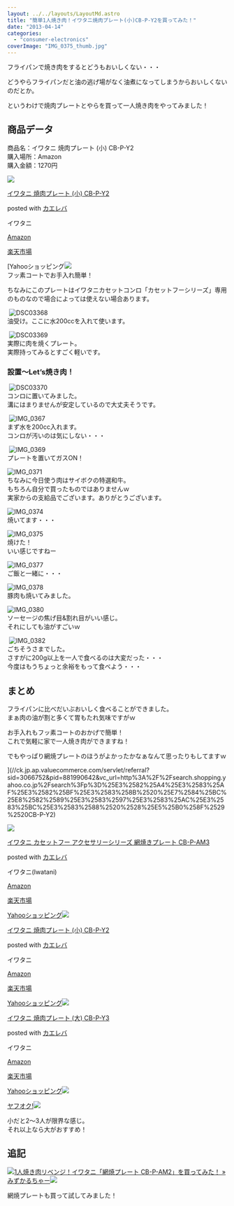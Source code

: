 ```yaml
---
layout: ../../layouts/LayoutMd.astro
title: "簡単1人焼き肉！イワタニ焼肉プレート(小)CB-P-Y2を買ってみた！"
date: "2013-04-14"
categories: 
  - "consumer-electronics"
coverImage: "IMG_0375_thumb.jpg"
---
```


フライパンで焼き肉をするとどうもおいしくない・・・

どうやらフライパンだと油の逃げ場がなく油煮になってしまうからおいしくないのだとか。

というわけで焼肉プレートとやらを買って一人焼き肉をやってみました！

## 商品データ

商品名：イワタニ 焼肉プレート (小) CB-P-Y2  
購入場所：Amazon  
購入金額：1270円

[![](images/410RLcR758L._SL160_.jpg)](https://www.amazon.co.jp/exec/obidos/ASIN/B002S019JQ/mizuka123-22/ref=nosim/)

[イワタニ 焼肉プレート (小) CB-P-Y2](https://www.amazon.co.jp/exec/obidos/ASIN/B002S019JQ/mizuka123-22/ref=nosim/)

posted with [カエレバ](http://kaereba.com)

イワタニ

[Amazon](http://www.amazon.co.jp/gp/search?keywords=%83C%83%8F%83%5E%83j%20%8F%C4%93%F7%83v%83%8C%81%5B%83g%20%28%8F%AC%29%20CB-P-Y2&__mk_ja_JP=%83J%83%5E%83J%83i&tag=mizuka123-22)

[楽天市場](http://hb.afl.rakuten.co.jp/hgc/032b53ee.4b34c5ee.0f4a541e.f440145e/?pc=http%3A%2F%2Fsearch.rakuten.co.jp%2Fsearch%2Fmall%2F%25E3%2582%25A4%25E3%2583%25AF%25E3%2582%25BF%25E3%2583%258B%2520%25E7%2584%25BC%25E8%2582%2589%25E3%2583%2597%25E3%2583%25AC%25E3%2583%25BC%25E3%2583%2588%2520%2528%25E5%25B0%258F%2529%2520CB-P-Y2%2F-%2Ff.1-p.1-s.1-sf.0-st.A-v.2%3Fx%3D0%26scid%3Daf_ich_link_urltxt%26m%3Dhttp%3A%2F%2Fm.rakuten.co.jp%2F)

[Yahooショッピング![](images/DSC03367.jpg)  
フッ素コートでお手入れ簡単！

ちなみにこのプレートはイワタニカセットコンロ「カセットフーシリーズ」専用のものなので場合によっては使えない場合あります。

 ![DSC03368](images/DSC03368.jpg "DSC03368")  
油受け。ここに水200ccを入れて使います。

 ![DSC03369](images/DSC03369.jpg "DSC03369")  
実際に肉を焼くプレート。  
実際持ってみるとすごく軽いです。

### 設置～Let’s焼き肉！

 ![DSC03370](images/DSC03370.jpg "DSC03370")  
コンロに置いてみました。  
溝にはまりませんが安定しているので大丈夫そうです。

 ![IMG_0367](images/IMG_0367.jpg "IMG_0367")  
まず水を200cc入れます。  
コンロが汚いのは気にしない・・・

 ![IMG_0369](images/IMG_0369.jpg "IMG_0369")  
プレートを置いてガスON！

![IMG_0371](images/IMG_0371.jpg "IMG_0371")  
ちなみに今日使う肉はサイボクの特選和牛。  
もちろん自分で買ったものではありませんｗ  
実家からの支給品でございます。ありがとうございます。

![IMG_0374](images/IMG_0374.jpg "IMG_0374")  
焼いてます・・・

![IMG_0375](images/IMG_0375.jpg "IMG_0375")  
焼けた！  
いい感じですねー

![IMG_0377](images/IMG_0377.jpg "IMG_0377")  
ご飯と一緒に・・・

![IMG_0378](images/IMG_0378.jpg "IMG_0378")  
豚肉も焼いてみました。

![IMG_0380](images/IMG_0380.jpg "IMG_0380")  
ソーセージの焦げ目&割れ目がいい感じ。  
それにしても油がすごいｗ

 ![IMG_0382](images/IMG_0382.jpg "IMG_0382")  
ごちそうさまでした。  
さすがに200g以上を一人で食べるのは大変だった・・・  
今度はもうちょっと余裕をもって食べよう・・・

## まとめ

フライパンに比べだいぶおいしく食べることができました。  
まぁ肉の油が割と多くて胃もたれ気味ですがｗ

お手入れもフッ素コートのおかげで簡単！  
これで気軽に家で一人焼き肉ができますね！

でもやっぱり網焼プレートのほうがよかったかなぁなんて思ったりもしてますｗ

](//ck.jp.ap.valuecommerce.com/servlet/referral?sid=3066752&pid=881990642&vc_url=http%3A%2F%2Fsearch.shopping.yahoo.co.jp%2Fsearch%3Fp%3D%25E3%2582%25A4%25E3%2583%25AF%25E3%2582%25BF%25E3%2583%258B%2520%25E7%2584%25BC%25E8%2582%2589%25E3%2583%2597%25E3%2583%25AC%25E3%2583%25BC%25E3%2583%2588%2520%2528%25E5%25B0%258F%2529%2520CB-P-Y2)

[](//ck.jp.ap.valuecommerce.com/servlet/referral?sid=3066752&pid=881990642&vc_url=http%3A%2F%2Fsearch.shopping.yahoo.co.jp%2Fsearch%3Fp%3D%25E3%2582%25A4%25E3%2583%25AF%25E3%2582%25BF%25E3%2583%258B%2520%25E7%2584%25BC%25E8%2582%2589%25E3%2583%2597%25E3%2583%25AC%25E3%2583%25BC%25E3%2583%2588%2520%2528%25E5%25B0%258F%2529%2520CB-P-Y2)

[](//ck.jp.ap.valuecommerce.com/servlet/referral?sid=3066752&pid=881990642&vc_url=http%3A%2F%2Fsearch.shopping.yahoo.co.jp%2Fsearch%3Fp%3D%25E3%2582%25A4%25E3%2583%25AF%25E3%2582%25BF%25E3%2583%258B%2520%25E7%2584%25BC%25E8%2582%2589%25E3%2583%2597%25E3%2583%25AC%25E3%2583%25BC%25E3%2583%2588%2520%2528%25E5%25B0%258F%2529%2520CB-P-Y2)[![](images/61OKdLIFsJL._SL160_.jpg)](https://www.amazon.co.jp/exec/obidos/ASIN/B00NG8MCQI/mizuka123-22/ref=nosim/)

[イワタニ カセットフー アクセサリーシリーズ 網焼きプレート CB-P-AM3](https://www.amazon.co.jp/exec/obidos/ASIN/B00NG8MCQI/mizuka123-22/ref=nosim/)

posted with [カエレバ](http://kaereba.com)

イワタニ(Iwatani)

[Amazon](http://www.amazon.co.jp/gp/search?keywords=%83C%83%8F%83%5E%83j%20%83J%83Z%83b%83g%83t%81%5B%20%83A%83N%83Z%83T%83%8A%81%5B%83V%83%8A%81%5B%83Y%20%96%D4%8F%C4%82%AB%83v%83%8C%81%5B%83g%20CB-P-AM3&__mk_ja_JP=%83J%83%5E%83J%83i&tag=mizuka123-22)

[楽天市場](http://hb.afl.rakuten.co.jp/hgc/032b53ee.4b34c5ee.0f4a541e.f440145e/?pc=http%3A%2F%2Fsearch.rakuten.co.jp%2Fsearch%2Fmall%2F%25E3%2582%25A4%25E3%2583%25AF%25E3%2582%25BF%25E3%2583%258B%2520%25E3%2582%25AB%25E3%2582%25BB%25E3%2583%2583%25E3%2583%2588%25E3%2583%2595%25E3%2583%25BC%2520%25E3%2582%25A2%25E3%2582%25AF%25E3%2582%25BB%25E3%2582%25B5%25E3%2583%25AA%25E3%2583%25BC%25E3%2582%25B7%25E3%2583%25AA%25E3%2583%25BC%25E3%2582%25BA%2520%25E7%25B6%25B2%25E7%2584%25BC%25E3%2581%258D%25E3%2583%2597%25E3%2583%25AC%25E3%2583%25BC%25E3%2583%2588%2520CB-P-AM3%2F-%2Ff.1-p.1-s.1-sf.0-st.A-v.2%3Fx%3D0%26scid%3Daf_ich_link_urltxt%26m%3Dhttp%3A%2F%2Fm.rakuten.co.jp%2F)

[Yahooショッピング![](images/410RLcR758L._SL160_.jpg)](//ck.jp.ap.valuecommerce.com/servlet/referral?sid=3066752&pid=881990642&vc_url=http%3A%2F%2Fsearch.shopping.yahoo.co.jp%2Fsearch%3Fp%3D%25E3%2582%25A4%25E3%2583%25AF%25E3%2582%25BF%25E3%2583%258B%2520%25E3%2582%25AB%25E3%2582%25BB%25E3%2583%2583%25E3%2583%2588%25E3%2583%2595%25E3%2583%25BC%2520%25E3%2582%25A2%25E3%2582%25AF%25E3%2582%25BB%25E3%2582%25B5%25E3%2583%25AA%25E3%2583%25BC%25E3%2582%25B7%25E3%2583%25AA%25E3%2583%25BC%25E3%2582%25BA%2520%25E7%25B6%25B2%25E7%2584%25BC%25E3%2581%258D%25E3%2583%2597%25E3%2583%25AC%25E3%2583%25BC%25E3%2583%2588%2520CB-P-AM3)

[イワタニ 焼肉プレート (小) CB-P-Y2](https://www.amazon.co.jp/exec/obidos/ASIN/B002S019JQ/mizuka123-22/ref=nosim/)

posted with [カエレバ](http://kaereba.com)

イワタニ

[Amazon](http://www.amazon.co.jp/gp/search?keywords=%83C%83%8F%83%5E%83j%20%8F%C4%93%F7%83v%83%8C%81%5B%83g%20%28%8F%AC%29%20CB-P-Y2&__mk_ja_JP=%83J%83%5E%83J%83i&tag=mizuka123-22)

[楽天市場](http://hb.afl.rakuten.co.jp/hgc/032b53ee.4b34c5ee.0f4a541e.f440145e/?pc=http%3A%2F%2Fsearch.rakuten.co.jp%2Fsearch%2Fmall%2F%25E3%2582%25A4%25E3%2583%25AF%25E3%2582%25BF%25E3%2583%258B%2520%25E7%2584%25BC%25E8%2582%2589%25E3%2583%2597%25E3%2583%25AC%25E3%2583%25BC%25E3%2583%2588%2520%2528%25E5%25B0%258F%2529%2520CB-P-Y2%2F-%2Ff.1-p.1-s.1-sf.0-st.A-v.2%3Fx%3D0%26scid%3Daf_ich_link_urltxt%26m%3Dhttp%3A%2F%2Fm.rakuten.co.jp%2F)

[Yahooショッピング![](images/41MJ%2BhepCfL._SL160_.jpg)](//ck.jp.ap.valuecommerce.com/servlet/referral?sid=3066752&pid=881990642&vc_url=http%3A%2F%2Fsearch.shopping.yahoo.co.jp%2Fsearch%3Fp%3D%25E3%2582%25A4%25E3%2583%25AF%25E3%2582%25BF%25E3%2583%258B%2520%25E7%2584%25BC%25E8%2582%2589%25E3%2583%2597%25E3%2583%25AC%25E3%2583%25BC%25E3%2583%2588%2520%2528%25E5%25B0%258F%2529%2520CB-P-Y2)

[イワタニ 焼肉プレート (大) CB-P-Y3](https://www.amazon.co.jp/exec/obidos/ASIN/B001028IWY/mizuka123-22/ref=nosim/)

posted with [カエレバ](http://kaereba.com)

イワタニ

[Amazon](http://www.amazon.co.jp/gp/search?keywords=%83C%83%8F%83%5E%83j%20%8F%C4%93%F7%83v%83%8C%81%5B%83g%20%28%91%E5%29%20CB-P-Y3&__mk_ja_JP=%83J%83%5E%83J%83i&tag=mizuka123-22)

[楽天市場](http://hb.afl.rakuten.co.jp/hgc/032b53ee.4b34c5ee.0f4a541e.f440145e/?pc=http%3A%2F%2Fsearch.rakuten.co.jp%2Fsearch%2Fmall%2F%25E3%2582%25A4%25E3%2583%25AF%25E3%2582%25BF%25E3%2583%258B%2520%25E7%2584%25BC%25E8%2582%2589%25E3%2583%2597%25E3%2583%25AC%25E3%2583%25BC%25E3%2583%2588%2520%2528%25E5%25A4%25A7%2529%2520CB-P-Y3%2F-%2Ff.1-p.1-s.1-sf.0-st.A-v.2%3Fx%3D0%26scid%3Daf_ich_link_urltxt%26m%3Dhttp%3A%2F%2Fm.rakuten.co.jp%2F)

[Yahooショッピング![](//ad.jp.ap.valuecommerce.com/servlet/gifbanner?sid=3066752&pid=881990642)](//ck.jp.ap.valuecommerce.com/servlet/referral?sid=3066752&pid=881990642&vc_url=http%3A%2F%2Fsearch.shopping.yahoo.co.jp%2Fsearch%3Fp%3D%25E3%2582%25A4%25E3%2583%25AF%25E3%2582%25BF%25E3%2583%258B%2520%25E7%2584%25BC%25E8%2582%2589%25E3%2583%2597%25E3%2583%25AC%25E3%2583%25BC%25E3%2583%2588%2520%2528%25E5%25A4%25A7%2529%2520CB-P-Y3)

[ヤフオク!![](//ad.jp.ap.valuecommerce.com/servlet/gifbanner?sid=3066752&pid=881990642)](//ck.jp.ap.valuecommerce.com/servlet/referral?sid=3066752&pid=881990642&vc_url=http%3A%2F%2Fauctions.search.yahoo.co.jp%2Fsearch%3Fvo%3D%26ve%3D%26auccat%3D0%26aucminprice%3D%26aucmaxprice%3D%26aucmin_bidorbuy_price%3D%26aucmax_bidorbuy_price%3D%26loc_cd%3D0%26abatch%3D0%26istatus%3D0%26filtered%3D1%26ei%3DUTF-8%26tab_ex%3Dcommerce%26va%3D%25E3%2582%25A4%25E3%2583%25AF%25E3%2582%25BF%25E3%2583%258B%2520%25E7%2584%25BC%25E8%2582%2589%25E3%2583%2597%25E3%2583%25AC%25E3%2583%25BC%25E3%2583%2588%2520%2528%25E5%25A4%25A7%2529%2520CB-P-Y3)

小だと2～3人が限界な感じ。  
それ以上なら大がおすすめ！

## 追記

[![](http://capture.heartrails.com/150x130/shadow?//mizuka123.net/3557/)](//mizuka123.net/3557/)[1人焼き肉リベンジ！イワタニ「網焼プレート CB-P-AM2」を買ってみた！ » みずかるちゃー](//mizuka123.net/3557/)[![](http://b.hatena.ne.jp/entry/image///mizuka123.net/3557/)](http://b.hatena.ne.jp/entry///mizuka123.net/3557/)  

網焼プレートも買って試してみました！
